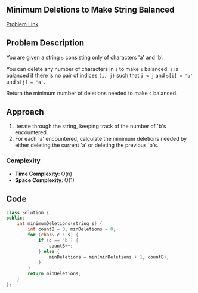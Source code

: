 ## Minimum Deletions to Make String Balanced
[Problem Link](https://leetcode.com/problems/minimum-deletions-to-make-string-balanced/description/)

## Problem Description

You are given a string `s` consisting only of characters 'a' and 'b'.

You can delete any number of characters in `s` to make `s` balanced. `s` is balanced if there is no pair of indices `(i, j)` such that `i < j` and `s[i] = 'b'` and `s[j] = 'a'`.

Return the minimum number of deletions needed to make `s` balanced.

## Approach

1. Iterate through the string, keeping track of the number of 'b's encountered.
2. For each 'a' encountered, calculate the minimum deletions needed by either deleting the current 'a' or deleting the previous 'b's.

### Complexity

- **Time Complexity**: O(n)
- **Space Complexity**: O(1)

## Code

```cpp
class Solution {
public:
    int minimumDeletions(string s) {
        int countB = 0, minDeletions = 0;
        for (char& c : s) {
            if (c == 'b') {
                countB++;
            } else {
                minDeletions = min(minDeletions + 1, countB);
            }
        }
        return minDeletions;
    }
};
```